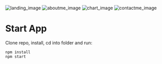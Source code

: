 ![landing_image](https://user-images.githubusercontent.com/34767371/92567587-4052ce80-f2c1-11ea-820d-6fbbcd6a41c5.png)
![aboutme_image](https://user-images.githubusercontent.com/34767371/92567670-5b254300-f2c1-11ea-8cf6-abea77ec808f.png)
![chart_image](https://user-images.githubusercontent.com/34767371/92567750-7d1ec580-f2c1-11ea-81cc-3973dcc39b71.png)
![contactme_image](https://user-images.githubusercontent.com/34767371/92567766-8445d380-f2c1-11ea-92f4-842725d3bc88.png)


# Start App
Clone repo, install, cd into folder and run:
```git
npm install
npm start
```